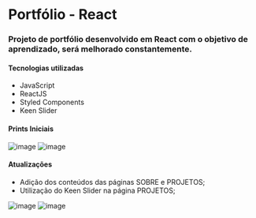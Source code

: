 # Portfólio - React

### Projeto de portfólio desenvolvido em React com o objetivo de aprendizado, será melhorado constantemente.

#### Tecnologias utilizadas
- JavaScript
- ReactJS
- Styled Components
- Keen Slider
#### Prints Iniciais
![image](https://user-images.githubusercontent.com/23384348/209187920-3d353dc6-ebfd-4457-ac3d-fd821f5ac196.png)
![image](https://user-images.githubusercontent.com/23384348/209211550-4778e872-ba88-4e45-b3b8-681b3d6d18fd.png)


#### Atualizações
- Adição dos conteúdos das páginas SOBRE e PROJETOS;
- Utilização do Keen Slider na página PROJETOS;

![image](https://user-images.githubusercontent.com/23384348/209210795-c5ea9bef-4f90-4a20-ab93-24ffb6a559e3.png)
![image](https://user-images.githubusercontent.com/23384348/209210729-82d26d3c-5c87-46fc-a5d8-156900c2cbd0.png)


